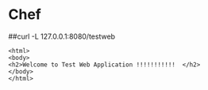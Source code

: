 # Chef

##curl -L 127.0.0.1:8080/testweb
```
<html>
<body>
<h2>Welcome to Test Web Application !!!!!!!!!!!  </h2>
</body>
</html>
```
